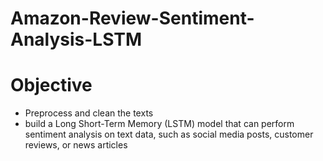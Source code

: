 # Amazon-Review-Sentiment-Analysis-LSTM
# Objective
- Preprocess and clean the texts
- build a Long Short-Term Memory (LSTM) model that can perform sentiment analysis on text data, such as social media posts, customer reviews, or news articles

